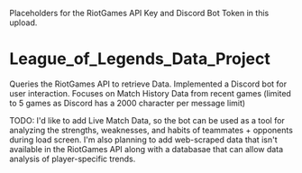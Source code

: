 Placeholders for the RiotGames API Key and Discord Bot Token in this upload.

# League_of_Legends_Data_Project
Queries the RiotGames API to retrieve Data. Implemented a Discord bot for user interaction.
Focuses on Match History Data from recent games (limited to 5 games as Discord has a 2000 character per message limit)

TODO:
I'd like to add Live Match Data, so the bot can be used as a tool for analyzing the strengths, weaknesses, and habits of teammates + opponents during load screen.
I'm also planning to add web-scraped data that isn't available in the RiotGames API along with a databasae that can allow data analysis of player-specific trends.
